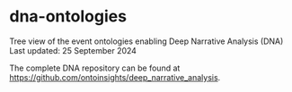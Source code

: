 # dna-ontologies
Tree view of the event ontologies enabling Deep Narrative Analysis (DNA)
Last updated: 25 September 2024

The complete DNA repository can be found at https://github.com/ontoinsights/deep_narrative_analysis.

